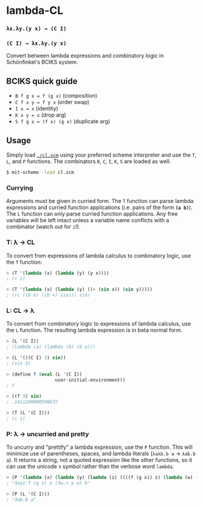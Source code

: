 # lambda-CL

### `λx.λy.(y x) → (C I)`
### `(C I) → λx.λy.(y x)`

Convert between lambda expressions and combinatory logic in Schönfinkel's
BCIKS system.

## BCIKS quick guide

- `B f g x = f (g x)` (composition)
- `C f x y = f y x` (order swap)
- `I x = x` (identity)
- `K x y = x` (drop arg)
- `S f g x = (f x) (g x)` (duplicate arg)

## Usage

Simply load [`./cl.scm`](./cl.scm) using your preferred scheme interpreter
and use the `T`, `L`, and `P` functions. The combinators `B`, `C`, `I`, `K`, `S`
are loaded as well.

```sh
$ mit-scheme -load cl.scm
```

### Currying

Arguments must be given in curried form. The `T` function can parse lambda
expressions and curried function applications (i.e. pairs of the form
**`(a b)`**). The `L` function can only parse curried function applications.
Any free variables will be left intact unless a variable name conflicts with
a combinator (watch out for `i`!).

### T: λ -> CL

To convert from expressions of lambda calculus to combinatory logic, use the
`T` function:

```scheme
> (T '(lambda (x) (lambda (y) (y x))))
; (c i)

> (T '(lambda (x) (lambda (y) ((+ (sin x)) (sin y)))))
; ((c ((b b) ((b +) sin))) sin)
```

### L: CL -> λ

To convert from combinatory logic to expressions of lambda calculus, use the
`L` function. The resulting lambda expression is in beta normal form.

```scheme
> (L '(C I))
; (lambda (a) (lambda (b) (b a)))

> (L '(((C I) 3) sin))
; (sin 3)

> (define f (eval (L '(C I))
                  user-initial-environment))
; f

> ((f 3) sin)
; .1411200080598672

> (T (L '(C I)))
; (c i)
```

### P: λ -> uncurried and pretty

To uncurry and "prettify" a lambda expression, use the `P` function. This
will minimize use of parentheses, spaces, and lambda literals (`λaλb.b a` ->
`λab.b a`). It returns a string, not a quoted expression like the other
functions, so it can use the unicode `λ` symbol rather than the verbose word
`lambda`.

```scheme
> (P '(lambda (x) (lambda (y) (lambda (z) ((((f (g x)) z) (lambda (w) ((+ y) w))) b)))))
; "λxyz.f (g x) z (λw.+ y w) b"

> (P (L '(C I)))
; "λab.b a"
```
